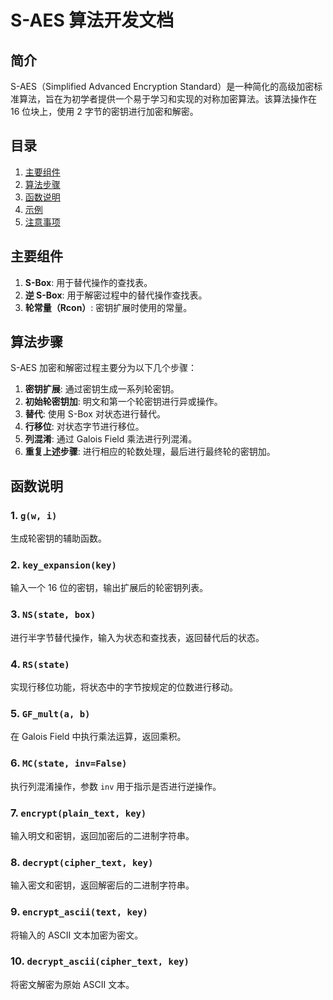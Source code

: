 # S-AES 算法开发文档

## 简介

S-AES（Simplified Advanced Encryption Standard）是一种简化的高级加密标准算法，旨在为初学者提供一个易于学习和实现的对称加密算法。该算法操作在 16 位块上，使用 2 字节的密钥进行加密和解密。

## 目录

1. [主要组件](#主要组件)
2. [算法步骤](#算法步骤)
3. [函数说明](#函数说明)
4. [示例](#示例)
5. [注意事项](#注意事项)

## 主要组件

1. **S-Box**: 用于替代操作的查找表。
2. **逆 S-Box**: 用于解密过程中的替代操作查找表。
3. **轮常量（Rcon）**: 密钥扩展时使用的常量。

## 算法步骤

S-AES 加密和解密过程主要分为以下几个步骤：

1. **密钥扩展**: 通过密钥生成一系列轮密钥。
2. **初始轮密钥加**: 明文和第一个轮密钥进行异或操作。
3. **替代**: 使用 S-Box 对状态进行替代。
4. **行移位**: 对状态字节进行移位。
5. **列混淆**: 通过 Galois Field 乘法进行列混淆。
6. **重复上述步骤**: 进行相应的轮数处理，最后进行最终轮的密钥加。

## 函数说明

### 1. `g(w, i)`

生成轮密钥的辅助函数。

### 2. `key_expansion(key)`

输入一个 16 位的密钥，输出扩展后的轮密钥列表。

### 3. `NS(state, box)`

进行半字节替代操作，输入为状态和查找表，返回替代后的状态。

### 4. `RS(state)`

实现行移位功能，将状态中的字节按规定的位数进行移动。

### 5. `GF_mult(a, b)`

在 Galois Field 中执行乘法运算，返回乘积。

### 6. `MC(state, inv=False)`

执行列混淆操作，参数 `inv` 用于指示是否进行逆操作。

### 7. `encrypt(plain_text, key)`

输入明文和密钥，返回加密后的二进制字符串。

### 8. `decrypt(cipher_text, key)`

输入密文和密钥，返回解密后的二进制字符串。

### 9. `encrypt_ascii(text, key)`

将输入的 ASCII 文本加密为密文。

### 10. `decrypt_ascii(cipher_text, key)`

将密文解密为原始 ASCII 文本。

